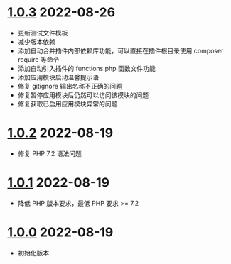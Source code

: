 # [1.0.3](https://github.com/ifui/webman-module/releases/tag/v1.0.3) 2022-08-26
- 更新测试文件模板
- 减少版本依赖
- 添加自动合并插件内部依赖库功能，可以直接在插件根目录使用 composer require 等命令
- 添加自动引入插件的 functions.php 函数文件功能
- 添加应用模块启动温馨提示语
- 修复 gitignore 输出名称不正确的问题
- 修复暂停应用模块后仍然可以访问该模块的问题
- 修复获取已启用应用模块异常的问题

# [1.0.2](https://github.com/ifui/webman-module/releases/tag/v1.0.1) 2022-08-19
- 修复 PHP 7.2 语法问题

# [1.0.1](https://github.com/ifui/webman-module/releases/tag/v1.0.1) 2022-08-19
- 降低 PHP 版本要求，最低 PHP 要求 >= 7.2

# [1.0.0](https://github.com/ifui/webman-module/releases/tag/v1.0.0) 2022-08-19
- 初始化版本